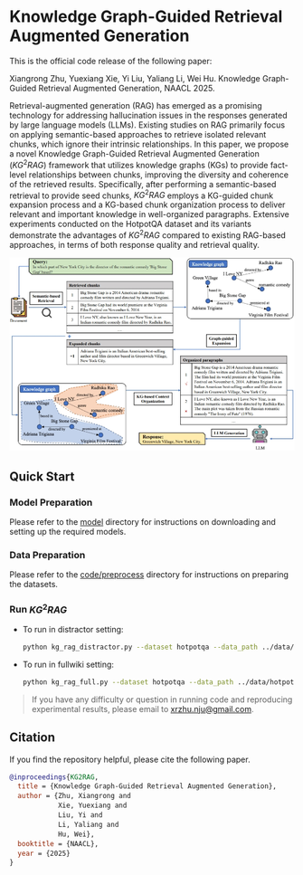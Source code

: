 # Knowledge Graph-Guided Retrieval Augmented Generation
This is the official code release of the following paper:

Xiangrong Zhu, Yuexiang Xie, Yi Liu, Yaliang Li, Wei Hu. Knowledge Graph-Guided Retrieval Augmented Generation, NAACL 2025.

Retrieval-augmented generation (RAG) has emerged as a promising technology for addressing hallucination issues in the responses generated by large language models (LLMs). Existing studies on RAG primarily focus on applying semantic-based approaches to retrieve isolated relevant chunks, which ignore their intrinsic relationships. In this paper, we propose a novel Knowledge Graph-Guided Retrieval Augmented Generation ($KG^2RAG$) framework that utilizes knowledge graphs (KGs) to provide fact-level relationships between chunks, improving the diversity and coherence of the retrieved results. Specifically, after performing a semantic-based retrieval to provide seed chunks, $KG^2RAG$ employs a KG-guided chunk expansion process and a KG-based chunk organization process to deliver relevant and important knowledge in well-organized paragraphs. Extensive experiments conducted on the HotpotQA dataset and its variants demonstrate the advantages of $KG^2RAG$ compared to existing RAG-based approaches, in terms of both response quality and retrieval quality.

![image](framework.jpg)

## Quick Start

### Model Preparation
Please refer to the [model](model/readme.md) directory for instructions on downloading and setting up the required models.

### Data Preparation
Please refer to the [code/preprocess](code/preprocess/readme.md) directory for instructions on preparing the datasets.


### Run $KG^2RAG$
- To run in distractor setting:
  ```sh
  python kg_rag_distractor.py --dataset hotpotqa --data_path ../data/hotpotqa/hotpot_dev_distractor_v1.json --kg_dir ../data/hotpotqa/kgs/extract_subkgs --result_path ../output/hotpot/hotpot_dev_distractor_v1_kgrag.json
- To run in fullwiki setting:
  ```sh
  python kg_rag_full.py --dataset hotpotqa --data_path ../data/hotpotqa/hotpot_dev_distractor_v1.json --kg_dir ../data/hotpotqa/kgs/extract_subkgs --result_path ../output/hotpot/hotpot_dev_fullwiki_v1_kgrag.json
> If you have any difficulty or question in running code and reproducing experimental results, please email to xrzhu.nju@gmail.com.

## Citation
If you find the repository helpful, please cite the following paper.
```bibtex
@inproceedings{KG2RAG,
  title = {Knowledge Graph-Guided Retrieval Augmented Generation},
  author = {Zhu, Xiangrong and 
            Xie, Yuexiang and 
            Liu, Yi and 
            Li, Yaliang and 
            Hu, Wei},
  booktitle = {NAACL},
  year = {2025}
}
```
